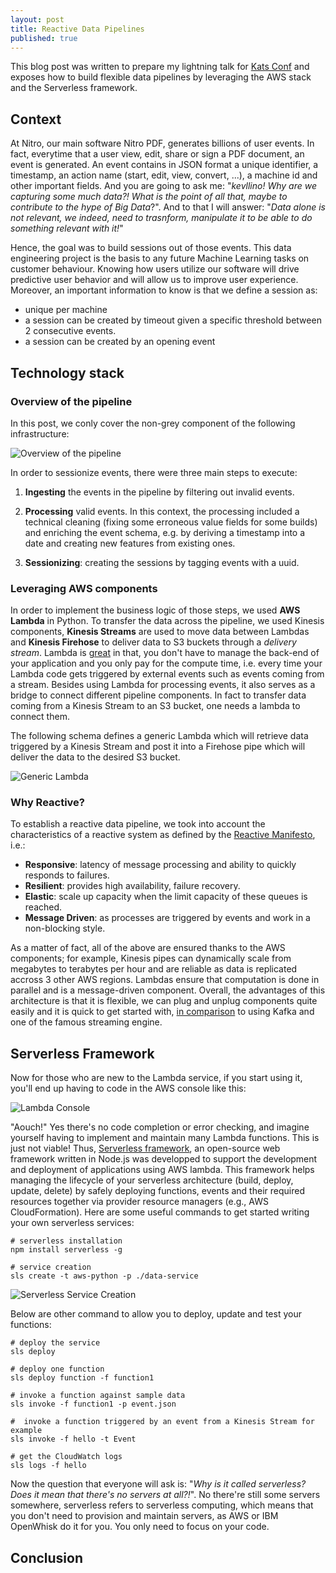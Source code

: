 ```yaml
---
layout: post
title: Reactive Data Pipelines
published: true
---
```


This blog post was written to prepare my lightning talk for [Kats Conf](http://www.katsconf.com/) and exposes how to build flexible data pipelines by leveraging the AWS stack and the Serverless framework.

## Context 

At Nitro, our main software Nitro PDF, generates billions of user events. In fact, everytime that a user view, edit, share or sign a PDF document, an event is generated. An event contains in JSON format a unique identifier, a timestamp, an action name (start, edit, view, convert, ...), a machine id and other important fields. And you are going to ask me: "_kevllino! Why are we capturing some much data?! What is the point of all that, maybe to contribute to the hype of Big Data_?". And to that I will answer: "_Data alone is not relevant, we indeed, need to trasnform, manipulate it to be able to do something relevant with it!_"

Hence, the goal was to build sessions out of those events. This data engineering project is the basis to any future Machine Learning tasks on customer behaviour. Knowing how users utilize our software will drive predictive user behavior and will allow us to improve user experience. Moreover, an important information to know is that we define a session as: 

- unique per machine 
- a session can be created by timeout given a specific threshold between 2 consecutive events. 
- a session can be created by an opening event

## Technology stack 

### Overview of the pipeline 

In this post, we conly cover the non-grey component of the following infrastructure: 

![Overview of the pipeline]({{site.baseurl}}https://github.com/kevllino/kevllino.github.io/blob/master/images/Screen%20Shot%202017-02-05%20at%2012.24.38.png?raw=true)

In order to sessionize events, there were three main steps to execute:

1. **Ingesting** the events in the pipeline by filtering out invalid events.

2. **Processing** valid events. In this context, the processing included a technical cleaning (fixing some erroneous value fields for some builds) and enriching the event schema, e.g. by deriving a timestamp into a date and creating new features from existing ones. 

3. **Sessionizing**: creating the sessions by tagging events with a uuid.

### Leveraging AWS components 

In order to implement the business logic of those steps, we used **AWS Lambda** in Python. To transfer the data across the pipeline, we used Kinesis components, **Kinesis Streams** are used to move data between Lambdas and **Kinesis Firehose** to deliver data to S3 buckets through a _delivery stream_. Lambda is [great](https://aws.amazon.com/lambda/faqs/) in that, you don't have to manage the back-end of your application and you only pay for the compute time, i.e. every time your Lambda code gets triggered by external events such as events coming from a stream. Besides using Lambda for processing events, it also serves as a bridge to connect different pipeline components. In fact to transfer data coming from a Kinesis Stream to an S3 bucket, one needs a lambda to connect them. 

The following schema defines a generic Lambda which will retrieve data triggered by a Kinesis Stream and post it into a Firehose pipe which will deliver the data to the desired S3 bucket.

![Generic Lambda]({{site.baseurl}}https://github.com/kevllino/kevllino.github.io/blob/master/images/Screen%20Shot%202017-02-05%20at%2013.01.53.png?raw=true)


### Why Reactive?

To establish a reactive data pipeline, we took into account the  characteristics of a reactive system as defined by the [Reactive Manifesto](http://www.reactivemanifesto.org/), i.e.:

- **Responsive**: latency of message processing and ability to quickly responds to failures. 
- **Resilient**: provides high availability, failure recovery. 
- **Elastic**: scale up capacity when the limit capacity of these queues is reached. 
- **Message Driven**: as processes are triggered by events and work in a non-blocking style. 

As a matter of fact, all of the above are ensured thanks to the AWS components; for example,  Kinesis pipes can dynamically scale from megabytes to terabytes per hour and are reliable as data is replicated accross 3 other AWS regions. Lambdas ensure that computation is done in parallel and is a message-driven component. Overall, the advantages of this architecture is that it is flexible, we can plug and unplug components quite easily and it is quick to get started with, [in comparison](https://blog.insightdatascience.com/ingestion-comparison-kafka-vs-kinesis-4c7f5193a7cd#.kq2nef9la) to using Kafka and one of the famous streaming engine. 

## Serverless Framework 

Now for those who are new to the Lambda service, if you start using it, you'll end up having to code in the AWS console like this: 

![Lambda Console]({{site.baseurl}}https://github.com/kevllino/kevllino.github.io/blob/master/images/Screen%20Shot%202017-02-06%20at%2021.24.34.png?raw=true)

"Aouch!" Yes there's no code completion or error checking, and imagine yourself having to implement and maintain many Lambda functions. This is just not viable! Thus, [Serverless framework](https://serverless.com/), an open-source web framework written in Node.js was developped to support the development and deployment of applications using AWS lambda. This framework helps managing the lifecycle of your serverless architecture (build, deploy, update, delete) by safely deploying functions, events and their required resources together via provider resource managers (e.g., AWS CloudFormation). 
Here are some useful commands to get started writing your own serverless services: 

```
# serverless installation 
npm install serverless -g

# service creation 
sls create -t aws-python -p ./data-service
```
![Serverless Service Creation]({{site.baseurl}}/https://github.com/kevllino/kevllino.github.io/blob/master/images/Screen%20Shot%202017-02-11%20at%2014.49.04.png?raw=true)

Below are other command to allow you to deploy, update and test your functions:

```
# deploy the service 
sls deploy

# deploy one function 
sls deploy function -f function1 

# invoke a function against sample data 
sls invoke -f function1 -p event.json

#  invoke a function triggered by an event from a Kinesis Stream for example 
sls invoke -f hello -t Event

# get the CloudWatch logs 
sls logs -f hello
```

Now the question that everyone will ask is: "_Why is it called serverless? Does it mean that there's no servers at all?!_". No there're still some servers somewhere, serverless refers to serverless computing, which means that you don't need to provision and maintain servers, as AWS or IBM OpenWhisk do it for you. You only need to focus on your code.


## Conclusion
